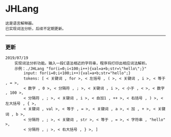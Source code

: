 # JHLang

	这是语言解释器。
	已实现词法分析，后续不定期更新。

----

### 更新
	
	2019/07/19 
		实现词法分析功能。输入一段C语法相近的字符串，程序将打印出相应词法解析。
		示例：./JHLang "for(i=0;i<100;i++){val=a+b;str=\"hello\";}"
			input: for(i=0;i<100;i++){val=a+b;str="hello";}
			tokens: [ < 关键词 , for >, < 左括号 , ( >, < 关键词 , i >, < 等于 , = >, 
			< 数字 , 0 >, < 分隔符 , ; >, < 关键词 , i >, < 小于 , < >, < 数字 , 100 >, 
			< 分隔符 , ; >, < 关键词 , i >, < 自加1 , ++ >, < 右括号 , ) >, < 左大括号 , { >, 
			< 关键词 , val >, < 等于 , = >, < 关键词 , a >, < 加 , + >, < 关键词 , b >, 
			< 分隔符 , ; >, < 关键词 , str >, < 等于 , = >, < 字符串 , "hello" >, 
			< 分隔符 , ; >, < 右大括号 , } >, ]

